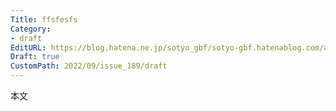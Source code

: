 ```yaml
---
Title: ffsfesfs
Category:
- draft
EditURL: https://blog.hatena.ne.jp/sotyo_gbf/sotyo-gbf.hatenablog.com/atom/entry/4207112889923147326
Draft: true
CustomPath: 2022/09/issue_189/draft
---
```


本文
